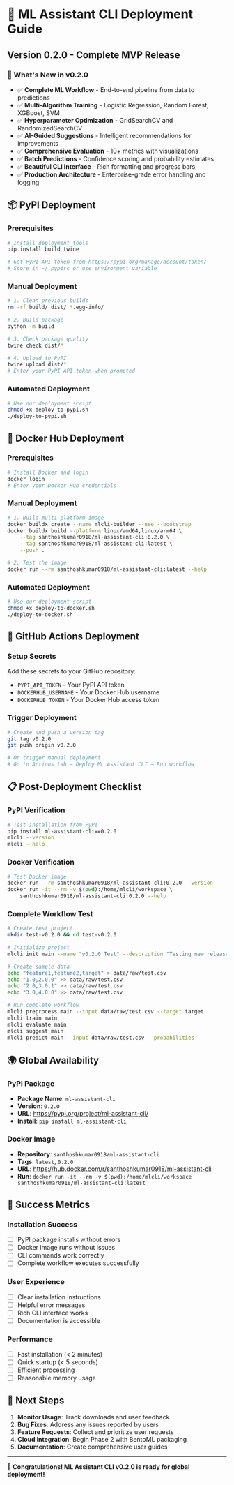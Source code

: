 # 🚀 ML Assistant CLI Deployment Guide

## Version 0.2.0 - Complete MVP Release

### 🎉 What's New in v0.2.0

- ✅ **Complete ML Workflow** - End-to-end pipeline from data to predictions
- ✅ **Multi-Algorithm Training** - Logistic Regression, Random Forest, XGBoost, SVM
- ✅ **Hyperparameter Optimization** - GridSearchCV and RandomizedSearchCV
- ✅ **AI-Guided Suggestions** - Intelligent recommendations for improvements
- ✅ **Comprehensive Evaluation** - 10+ metrics with visualizations
- ✅ **Batch Predictions** - Confidence scoring and probability estimates
- ✅ **Beautiful CLI Interface** - Rich formatting and progress bars
- ✅ **Production Architecture** - Enterprise-grade error handling and logging

## 📦 PyPI Deployment

### Prerequisites

```bash
# Install deployment tools
pip install build twine

# Get PyPI API token from https://pypi.org/manage/account/token/
# Store in ~/.pypirc or use environment variable
```

### Manual Deployment

```bash
# 1. Clean previous builds
rm -rf build/ dist/ *.egg-info/

# 2. Build package
python -m build

# 3. Check package quality
twine check dist/*

# 4. Upload to PyPI
twine upload dist/*
# Enter your PyPI API token when prompted
```

### Automated Deployment

```bash
# Use our deployment script
chmod +x deploy-to-pypi.sh
./deploy-to-pypi.sh
```

## 🐳 Docker Hub Deployment

### Prerequisites

```bash
# Install Docker and login
docker login
# Enter your Docker Hub credentials
```

### Manual Deployment

```bash
# 1. Build multi-platform image
docker buildx create --name mlcli-builder --use --bootstrap
docker buildx build --platform linux/amd64,linux/arm64 \
    --tag santhoshkumar0918/ml-assistant-cli:0.2.0 \
    --tag santhoshkumar0918/ml-assistant-cli:latest \
    --push .

# 2. Test the image
docker run --rm santhoshkumar0918/ml-assistant-cli:latest --help
```

### Automated Deployment

```bash
# Use our deployment script
chmod +x deploy-to-docker.sh
./deploy-to-docker.sh
```

## 🤖 GitHub Actions Deployment

### Setup Secrets

Add these secrets to your GitHub repository:

- `PYPI_API_TOKEN` - Your PyPI API token
- `DOCKERHUB_USERNAME` - Your Docker Hub username
- `DOCKERHUB_TOKEN` - Your Docker Hub access token

### Trigger Deployment

```bash
# Create and push a version tag
git tag v0.2.0
git push origin v0.2.0

# Or trigger manual deployment
# Go to Actions tab → Deploy ML Assistant CLI → Run workflow
```

## 📋 Post-Deployment Checklist

### PyPI Verification

```bash
# Test installation from PyPI
pip install ml-assistant-cli==0.2.0
mlcli --version
mlcli --help
```

### Docker Verification

```bash
# Test Docker image
docker run --rm santhoshkumar0918/ml-assistant-cli:0.2.0 --version
docker run -it --rm -v $(pwd):/home/mlcli/workspace \
    santhoshkumar0918/ml-assistant-cli:0.2.0 --help
```

### Complete Workflow Test

```bash
# Create test project
mkdir test-v0.2.0 && cd test-v0.2.0

# Initialize project
mlcli init main --name "v0.2.0 Test" --description "Testing new release"

# Create sample data
echo "feature1,feature2,target" > data/raw/test.csv
echo "1.0,2.0,0" >> data/raw/test.csv
echo "2.0,3.0,1" >> data/raw/test.csv
echo "3.0,4.0,0" >> data/raw/test.csv

# Run complete workflow
mlcli preprocess main --input data/raw/test.csv --target target
mlcli train main
mlcli evaluate main
mlcli suggest main
mlcli predict main --input data/raw/test.csv --probabilities
```

## 🌍 Global Availability

### PyPI Package

- **Package Name**: `ml-assistant-cli`
- **Version**: `0.2.0`
- **URL**: https://pypi.org/project/ml-assistant-cli/
- **Install**: `pip install ml-assistant-cli`

### Docker Image

- **Repository**: `santhoshkumar0918/ml-assistant-cli`
- **Tags**: `latest`, `0.2.0`
- **URL**: https://hub.docker.com/r/santhoshkumar0918/ml-assistant-cli
- **Run**: `docker run -it --rm -v $(pwd):/home/mlcli/workspace santhoshkumar0918/ml-assistant-cli:latest`

## 🎯 Success Metrics

### Installation Success

- [ ] PyPI package installs without errors
- [ ] Docker image runs without issues
- [ ] CLI commands work correctly
- [ ] Complete workflow executes successfully

### User Experience

- [ ] Clear installation instructions
- [ ] Helpful error messages
- [ ] Rich CLI interface works
- [ ] Documentation is accessible

### Performance

- [ ] Fast installation (< 2 minutes)
- [ ] Quick startup (< 5 seconds)
- [ ] Efficient processing
- [ ] Reasonable memory usage

## 🚀 Next Steps

1. **Monitor Usage**: Track downloads and user feedback
2. **Bug Fixes**: Address any issues reported by users
3. **Feature Requests**: Collect and prioritize user requests
4. **Cloud Integration**: Begin Phase 2 with BentoML packaging
5. **Documentation**: Create comprehensive user guides

---

**🎉 Congratulations! ML Assistant CLI v0.2.0 is ready for global deployment!**
